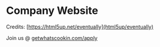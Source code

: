 # Company Website

Credits: [https://html5up.net/eventually](html5up/eventually)

Join us @ [getwhatscookin.com/apply](https://getwhatscookin.com/apply)